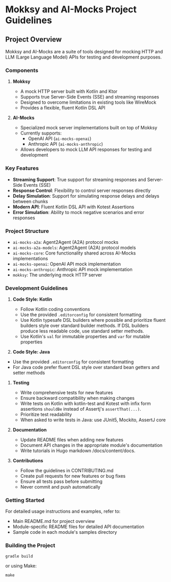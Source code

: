 # Mokksy and AI-Mocks Project Guidelines

## Project Overview

Mokksy and AI-Mocks are a suite of tools designed for mocking HTTP and LLM (Large Language Model) APIs for testing and development purposes.

### Components

1. **Mokksy**
   - A mock HTTP server built with Kotlin and Ktor
   - Supports true Server-Side Events (SSE) and streaming responses
   - Designed to overcome limitations in existing tools like WireMock
   - Provides a flexible, fluent Kotlin DSL API

2. **AI-Mocks**
   - Specialized mock server implementations built on top of Mokksy
   - Currently supports:
     - OpenAI API (`ai-mocks-openai`)
     - Anthropic API (`ai-mocks-anthropic`)
   - Allows developers to mock LLM API responses for testing and development

### Key Features

- **Streaming Support**: True support for streaming responses and Server-Side Events (SSE)
- **Response Control**: Flexibility to control server responses directly
- **Delay Simulation**: Support for simulating response delays and delays between chunks
- **Modern API**: Fluent Kotlin DSL API with Kotest Assertions
- **Error Simulation**: Ability to mock negative scenarios and error responses

### Project Structure

- `ai-mocks-a2a`: Agent2Agent (A2A) protocol mocks
- `ai-mocks-a2a-models`: Agent2Agent (A2A) protocol models
- `ai-mocks-core`: Core functionality shared across AI-Mocks implementations
- `ai-mocks-openai`: OpenAI API mock implementation
- `ai-mocks-anthropic`: Anthropic API mock implementation
- `mokksy`: The underlying mock HTTP server

### Development Guidelines

1. **Code Style: Kotlin**
   - Follow Kotlin coding conventions
   - Use the provided `.editorconfig` for consistent formatting
   - Use Kotlin typesafe DSL builders where possible and prioritize fluent builders style over standard builder methods. If DSL builders produce less readable code, use standard setter methods.
   - Use Kotlin's `val` for immutable properties and `var` for mutable properties

2. **Code Style: Java**
  - Use the provided `.editorconfig` for consistent formatting
  - For Java code prefer fluent DSL style over standard bean getters and setter methods

1. **Testing**
   - Write comprehensive tests for new features
   - Ensure backward compatibility when making changes
   - Write tests on Kotlin with kotlin-test and Kotest with infix form assertions `shouldBe` instead of Assertj's `assertThat(...)`.
   - Prioritize test readability
   - When asked to write tests in Java: use JUnit5, Mockito, AssertJ core

2. **Documentation**
   - Update README files when adding new features
   - Document API changes in the appropriate module's documentation
   - Write tutorials in Hugo markdown /docs/content/docs. 

3. **Contributions**
   - Follow the guidelines in CONTRIBUTING.md
   - Create pull requests for new features or bug fixes
   - Ensure all tests pass before submitting
   - Never commit and push automatically

### Getting Started

For detailed usage instructions and examples, refer to:
- Main README.md for project overview
- Module-specific README files for detailed API documentation
- Sample code in each module's samples directory

### Building the Project

```shell
gradle build
```

or using Make:

```shell
make
```
